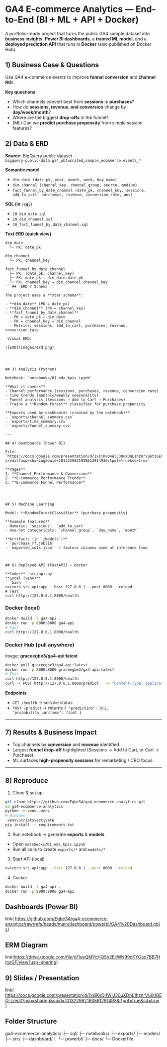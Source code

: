 # GA4 E-commerce Analytics — End-to-End (BI + ML + API + Docker)

A portfolio-ready project that turns the public GA4 sample dataset into **business insights**, **Power BI dashboards**, a **trained ML model**, and a **deployed prediction API** that runs in **Docker** (also published on Docker Hub).



## 1) Business Case & Questions

Use GA4 e-commerce events to improve **funnel conversion** and **channel ROI**.

**Key questions**
- Which channels convert best from **sessions → purchases**?
- How do **sessions, revenue, and conversion** change by **day/week/month**?
- Where are the biggest **drop-offs** in the funnel?
- (ML) Can we **predict purchase propensity** from simple session features?


## 2) Data & ERD

**Source:** BigQuery public dataset  
`bigquery-public-data.ga4_obfuscated_sample_ecommerce.events_*`

**Semantic model**
- `dim_date (date_pk, year, month, week, day_name)`
- `dim_channel (channel_key, channel_group, source, medium)`
- `fact_funnel_by_date_channel (date_pk, channel_key, sessions, add_to_cart, purchases, revenue, conversion_rate, aov)`

**SQL (in `/sql`)**
- `10_dim_date.sql`
- `20_dim_channel.sql`
- `30_fact_funnel_by_date_channel.sql`

**Text ERD (quick view)**
```
dim_date
  └─ PK: date_pk

dim_channel
  └─ PK: channel_key

fact_funnel_by_date_channel
  ├─ PK: (date_pk, channel_key)
  ├─ FK: date_pk → dim_date.date_pk
  └─ FK: channel_key → dim_channel.channel_key
```##  ERD / Schema

The project uses a **star schema**:

- **dim_date** (PK = date_pk)  
- **dim_channel** (PK = channel_key)  
- **fact_funnel_by_date_channel**  
  - FK = date_pk → dim_date  
  - FK = channel_key → dim_channel  
  - Metrics: sessions, add_to_cart, purchases, revenue, conversion_rate  

 Visual ERD:  

![ERD](images/erd.png)




## 3) Analysis (Python)

Notebook: `notebooks/01_eda_kpis.ipynb`

**What it covers**
- Channel performance (sessions, purchases, revenue, conversion rate)
- Time trends (monthly/weekly seasonality)
- Funnel analysis (Sessions → Add to Cart → Purchases)
- Trains a **Random Forest** classifier for purchase propensity

**Exports used by dashboards (created by the notebook)**
- `exports/channel_summary.csv`
- `exports/time_summary.csv`
- `exports/funnel_summary.csv`

---

## 4) Dashboards (Power BI)

File: `https://docs.google.com/presentation/d/1xsjKvD4WlJ30uXDnL1hznrVu6tIGEO-z/edit?usp=sharing&ouid=101322982193861291493&rtpof=true&sd=true`

**Pages**
1. **Channel Performance & Conversion**
2. **E-commerce Performance Trends**
3. **E-commerce Funnel Performance**




## 5) Machine Learning

Model: **RandomForestClassifier** (purchase propensity)

**Example features**
- Numeric: `sessions`, `add_to_cart`
- One-hot categoricals: `channel_group`, `day_name`, `month`

**Artifacts (in `/models`)**
- `purchase_rf.joblib`
- `expected_cols.json`  ← feature columns used at inference time



## 6) Deployed API (FastAPI) + Docker

**Code:** `src/api.py`  
**Local (venv)**
```bash
uvicorn src.api:app --host 127.0.0.1 --port 8000 --reload
# Test
curl http://127.0.0.1:8000/health
```

### Docker (local)
```bash
docker build -t ga4-api .
docker run -p 8000:8000 ga4-api
# Test
curl http://127.0.0.1:8000/health
```

### Docker Hub (pull anywhere)
Image: **graceegbe3/ga4-api:latest**
```bash
docker pull graceegbe3/ga4-api:latest
docker run -p 8000:8000 graceegbe3/ga4-api:latest
# Test
curl http://127.0.0.1:8000/health
curl -X POST http://127.0.0.1:8000/predict   -H "Content-Type: application/json"   -d '{"sessions":3,"add_to_cart":1,"channel_group":"Referral","day_name":"Saturday","month":12}'
```

**Endpoints**
- `GET /health` → service status  
- `POST /predict` → returns `{ "prediction": 0|1, "probability_purchase": float }`

---

## 7) Results & Business Impact

- Top channels by **conversion** and **revenue** identified.
- Largest **funnel drop-off** highlighted (Sessions → Add to Cart, or Cart → Purchase).
- ML surfaces **high-propensity sessions** for remarketing / CRO focus.

---

## 8) Reproduce

1) Clone & set up
```bash
git clone https://github.com/Egbe34/ga4-ecommerce-analytics.git
cd ga4-ecommerce-analytics
python -m venv .venv
# Windows
.venv\Scripts\activate
pip install -r requirements.txt
```

2) Run notebook → generate **exports** & **models**
- Open `notebooks/01_eda_kpis.ipynb`
- Run all cells to create `exports/*` and `models/*`

3) Start API (local)
```bash
uvicorn src.api:app --host 127.0.0.1 --port 8000 --reload
```

4)  Docker
```bash
docker build -t ga4-api .
docker run -p 8000:8000 ga4-api
```
 ## Dashboards (Power BI)

link( https://github.com/Egbe34/ga4-ecommerce-analytics/raw/refs/heads/main/dashboard/powerbi/GA4%20Dashboard.pbix)

## ERM Diagram
link(https://drive.google.com/file/d/1qeQMYcHQSh2EcWN99cKYGao7BB7HmzGF/view?usp=sharing)

## 9) Slides / Presentation

link( https://docs.google.com/presentation/d/1xsjKvD4WlJ30uXDnL1hznrVu6tIGEO-z/edit?usp=sharing&ouid=101322982193861291493&rtpof=true&sd=true )



## Folder Structure


ga4-ecommerce-analytics/
├─ sql/
├─ notebooks/
├─ exports/
├─ models/
├─ src/
├─ dashboard/
│  └─ powerbi/
├─ docs/
└─ Dockerfile
```
